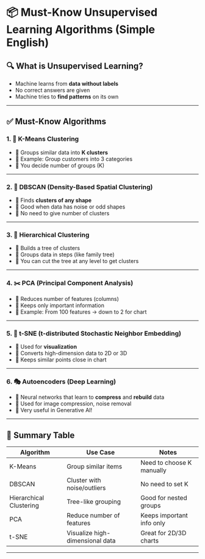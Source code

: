 # 📦 Must-Know Unsupervised Learning Algorithms (Simple English)

## 🔍 What is Unsupervised Learning?

- Machine learns from **data without labels**
- No correct answers are given
- Machine tries to **find patterns** on its own

---

## ✅ Must-Know Algorithms

### 1. 👥 K-Means Clustering

- 🔸 Groups similar data into **K clusters**
- 🔸 Example: Group customers into 3 categories
- 🔸 You decide number of groups (K)

---

### 2. 🐝 DBSCAN (Density-Based Spatial Clustering)

- 🔸 Finds **clusters of any shape**
- 🔸 Good when data has noise or odd shapes
- 🔸 No need to give number of clusters

---

### 3. 🌳 Hierarchical Clustering

- 🔸 Builds a tree of clusters
- 🔸 Groups data in steps (like family tree)
- 🔸 You can cut the tree at any level to get clusters

---

### 4. ✂️ PCA (Principal Component Analysis)

- 🔸 Reduces number of features (columns)
- 🔸 Keeps only important information
- 🔸 Example: From 100 features → down to 2 for chart

---

### 5. 🌈 t-SNE (t-distributed Stochastic Neighbor Embedding)

- 🔸 Used for **visualization**
- 🔸 Converts high-dimension data to 2D or 3D
- 🔸 Keeps similar points close in chart

---

### 6. 🎭 Autoencoders (Deep Learning)

- 🔸 Neural networks that learn to **compress** and **rebuild** data
- 🔸 Used for image compression, noise removal
- 🔸 Very useful in Generative AI!

---

## 🧠 Summary Table

| Algorithm               | Use Case                         | Notes                     |
| ----------------------- | -------------------------------- | ------------------------- |
| K-Means                 | Group similar items              | Need to choose K manually |
| DBSCAN                  | Cluster with noise/outliers      | No need to set K          |
| Hierarchical Clustering | Tree-like grouping               | Good for nested groups    |
| PCA                     | Reduce number of features        | Keeps important info only |
| t-SNE                   | Visualize high-dimensional data  | Great for 2D/3D charts    |

---
